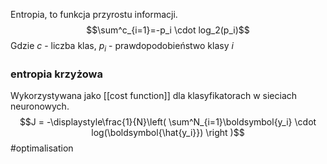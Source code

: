Entropia, to funkcja przyrostu informacji.
$$\sum^c_{i=1}=-p_i \cdot log_2(p_i)$$
Gdzie $c$ -  liczba klas, $p_i$ - prawdopodobieństwo klasy $i$

### entropia krzyżowa
Wykorzystywana jako [[cost function]] dla klasyfikatorach w sieciach neuronowych.
$$J = -\displaystyle\frac{1}{N}\left( \sum^N_{i=1}\boldsymbol{y_i} \cdot log(\boldsymbol{\hat{y_i}}) \right )$$
#optimalisation 
